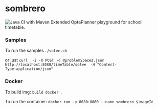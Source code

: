 # sombrero
![Java CI with Maven](https://github.com/babuley/sombrero/workflows/Java%20CI%20with%20Maven/badge.svg?branch=master)
Extended OptaPlanner playground for school timetable.

### Samples
To run the samples
```./solve.sh```

or just 
```curl  -i -X POST -d @problemSpace2.json http://localhost:8080/timeTable/solve  -H "Content-Type:application/json"```

### Docker
To build img: 
```build docker .```

To run the container:
```docker run -p 8080:8080 --name sombrero $imageId```



